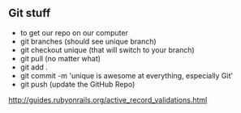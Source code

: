 ## Git stuff

- to get our repo on our computer
 - git branches (should see unique branch)
 - git checkout unique (that will switch to your branch)
 - git pull (no matter what)
 - git add .
 - git commit -m 'unique is awesome at everything, especially Git'
 - git push (update the GitHub Repo)

http://guides.rubyonrails.org/active_record_validations.html

